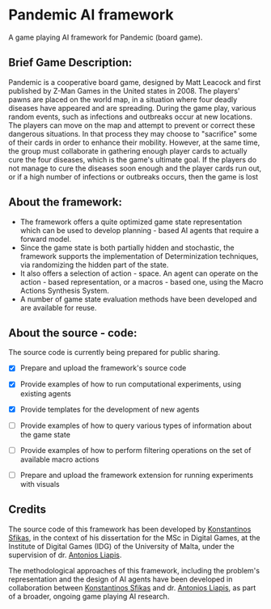 # Pandemic AI framework
Α game playing AI framework for Pandemic (board game).

## Brief Game Description:
Pandemic is a cooperative board game, designed by Matt Leacock and first published by Z-Man Games in the United states in 2008.
The players' pawns are placed on the world map, in a situation where four deadly diseases have appeared and are spreading. During the game play, various random events, such as infections and outbreaks occur at new locations. The players can move on the map and attempt to prevent or correct these dangerous situations. In that process they may choose to "sacrifice" some of their cards in order to enhance their mobility. However, at the same time, the group must collaborate in gathering enough player cards to actually cure the four diseases, which is the game's ultimate goal. If the players do not manage to cure the diseases soon enough and the player cards run out, or if a high number of infections or outbreaks occurs, then the game is lost

## About the framework:
- The framework offers a quite optimized game state representation which can be used to develop planning - based AI agents that require a forward model. 
- Since the game state is both partially hidden and stochastic, the framework supports the implementation of Determinization techniques, via randomizing the hidden part of the state. 
- It also offers a selection of action - space. An agent can operate on the action - based representation, or a macros - based one, using the Macro Actions Synthesis System.
- A number of game state evaluation methods have been developed and are available for reuse.

## About the source - code:
The source code is currently being prepared for public sharing.
- [x] Prepare and upload the framework's source code
- [x] Provide examples of how to run computational experiments, using existing agents
- [x] Provide templates for the development of new agents
- [ ] Provide examples of how to query various types of information about the game state
- [ ] Provide examples of how to perform filtering operations on the set of available macro actions
- [ ] Prepare and upload the framework extension for running experiments with visuals


## Credits
The source code of this framework has been developed by [Konstantinos Sfikas](https://github.com/konsfik), in the context of his dissertation for the MSc in Digital Games, at the Institute of Digital Games (IDG) of the University of Malta, under the supervision of dr. [Antonios Liapis](https://github.com/sentientdesigns/).

The methodological approaches of this framework, including the problem's representation and the design of AI agents have been developed in collaboration between [Konstantinos Sfikas](https://github.com/konsfik) and dr. [Antonios Liapis](https://github.com/sentientdesigns/), as part of a broader, ongoing game playing AI research.
